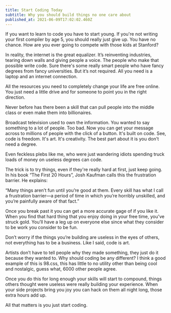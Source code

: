 ```yaml
---
title: Start Coding Today
subtitle: Why you should build things no one care about
published_at: 2021-06-09T17:02:02.460Z
---
```

If you want to learn to code you have to start young. If you're not writing your first compiler by age 5, you should really just give up. You have no chance. How are you ever going to compete with those kids at Stanford?

In reality, the internet is the great equalizer. It’s reinventing industries, tearing down walls and giving people a voice. The people who make that possible write code. Sure there's some really smart people who have fancy degrees from fancy universities. But it’s not required. All you need is a laptop and an internet connection.

All the resources you need to completely change your life are free online. You just need a little drive and for someone to point you in the right direction.

Never before has there been a skill that can pull people into the middle class or even make them into billionaires.

Broadcast television used to own the information. You wanted to say something to a lot of people. Too bad. Now you can get your message across to millions of people with the click of a button. It's built on code. See, code is freedom. It's art. It's creativity. The best part about it is you don't need a degree.

Even feckless plebs like me, who were just wandering idiots spending truck loads of money on useless degrees can code.

The trick is to try things, even if they're really hard at first, just keep going. In his book “The First 20 Hours”, Josh Kaufman calls this the frustration barrier. He explains:

“Many things aren’t fun until you’re good at them. Every skill has what I call a frustration barrier—a period of time in which you’re horribly unskilled, and you’re painfully aware of that fact.”

Once you break past it you can get a more accurate gage of if you like it. When you find that hard thing that you enjoy doing in your free time, you've struck gold. You’ll have a leg up on everyone else since what they consider to be work you consider to be fun.

Don’t worry if the things you’re building are useless in the eyes of others, not everything has to be a business. Like I said, code is art.

Artists don’t have to tell people why they made something, they just do it because they wanted to. Why should coding be any different? I think a good example of this is 98.css, this has little to no utility other than being cool and nostalgic, guess what, 6000 other people agree.

Once you do this for long enough your skills will start to compound, things others thought were useless were really building your experience. When your side projects bring you joy you can hack on them all night long, those extra hours add up.

All that matters is you just start coding.
